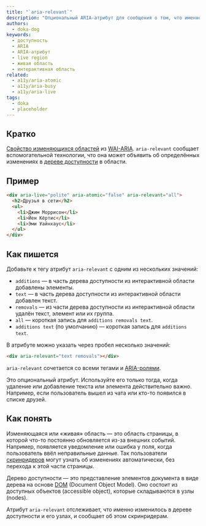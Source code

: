```yaml
---
title: "`aria-relevant`"
description: "Опциональный ARIA-атрибут для сообщения о том, что именно изменилось в дереве доступности из интерактивной области."
authors:
  - doka-dog
keywords:
  - доступность
  - ARIA
  - ARIA-атрибут
  - live region
  - живая область
  - интерактивная область
related:
  - a11y/aria-atomic
  - a11y/aria-busy
  - a11y/aria-live
tags:
  - doka
  - placeholder
---
```


## Кратко

[Свойство изменяющихся областей](/a11y/aria-attrs/#atributy-izmenyayushchihsya-oblastey) из [WAI-ARIA](/a11y/aria-intro/#specifikaciya). `aria-relevant` сообщает вспомогательной технологии, что она может объявить об определённых изменениях в [дереве доступности](/a11y/screenreaders/#derevo-dostupnosti) в области.

## Пример

```html
<div aria-live="polite" aria-atomic="false" aria-relevant="all">
  <h2>Друзья в сети</h2>
  <ul>
    <li>Джим Моррисон</li>
    <li>Йен Кёртис</li>
    <li>Эми Уайнхаус</li>
  </ul>
</div>
```

## Как пишется

Добавьте к тегу атрибут `aria-relevant` с одним из нескольких значений:

- `additions` — в часть дерева доступности из интерактивной области добавлены элементы.
- `text` — в часть дерева доступности из интерактивной области добавлен текст.
- `removals` — из части дерева доступности из интерактивной области удалён текст, элемент или их группа.
- `all` — короткая запись для `additions removals text`.
- `additions text` (по умолчанию) — короткая запись для `additions text`.

В атрибуте можно указать через пробел несколько значений:

```html
<div aria-relevant="text removals"></div>
```

`aria-relevant` сочетается со всеми тегами и [ARIA-ролями](/a11y/aria-roles/).

Это опциональный атрибут. Используйте его только тогда, когда удаление или добавление текста или элемента действительно важно. Например, если пользователь вышел из чата или кто-то появился в списке друзей.

## Как понять

Изменяющаяся или «живая» область — это область страницы, в которой что-то постоянно обновляется из-за внешних событий. Например, появляется уведомление или ошибка у поля, когда пользователь ввёл неправильные данные. Так пользователи [скринридеров](/a11y/screenreaders/) могут узнать об изменениях автоматически, без перехода к этой части страницы.

Дерево доступности — это представление элементов документа в виде дерева на основе [DOM](/js/dom/) (Document Object Model). Оно состоит из доступных объектов (accessible object), которые складываются в узлы (nodes).

Атрибут `aria-relevant` отслеживает, что именно изменилось в дереве доступности и его узлах, и сообщает об этом скринридерам.
